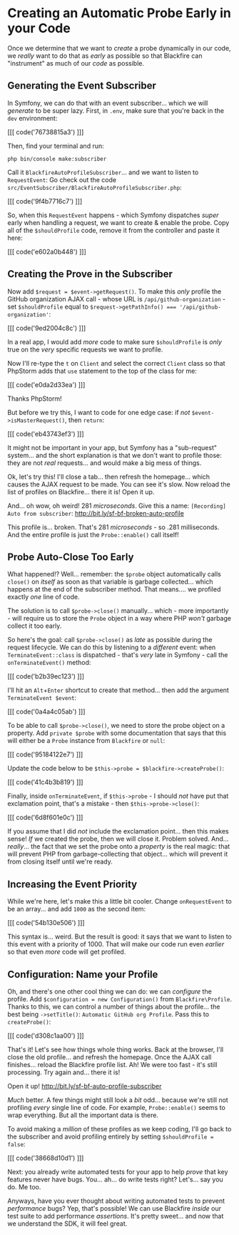 # Creating an Automatic Probe Early in your Code

Once we determine that we want to *create* a probe dynamically in our code,
we *really* want to do that as *early* as possible so that Blackfire can
"instrument" as much of our *code* as possible.

## Generating the Event Subscriber

In Symfony, we can do that with an event subscriber... which we will *generate*
to be super lazy. First, in `.env`, make sure that you're back in the `dev`
environment:

[[[ code('76738815a3') ]]]

Then, find your terminal and run:

```terminal
php bin/console make:subscriber
```

Call it `BlackfireAutoProfileSubscriber`... and we want to listen to
`RequestEvent`: Go check out the code
`src/EventSubscriber/BlackfireAutoProfileSubscriber.php`:

[[[ code('9f4b7716c7') ]]]

So, when this `RequestEvent` happens - which Symfony dispatches *super* early
when handling a request, we want to create & enable the probe. Copy all
of the `$shouldProfile` code, remove it from the controller and paste it here:

[[[ code('e602a0b448') ]]]

## Creating the Prove in the Subscriber

Now add `$request = $event->getRequest()`. To make this *only* profile the GitHub
organization AJAX call - whose URL is `/api/github-organization` - set
`$shouldProfile` equal to `$request->getPathInfo() === '/api/github-organization'`:

[[[ code('9ed2004c8c') ]]]

In a real app, I would add *more* code to make sure `$shouldProfile` is *only*
true on the *very* specific requests we want to profile.

Now I'll re-type the `t` on `Client` and select the correct `Client` class so
that PhpStorm adds that `use` statement to the top of the class for me:

[[[ code('e0da2d33ea') ]]]

Thanks PhpStorm!

But before we try this, I want to code for one edge case: if *not*
`$event->isMasterRequest()`, then `return`:

[[[ code('eb43743ef3') ]]]

It might not be important in your app, but Symfony has a "sub-request" system...
and the short explanation is that we don't want to profile those: they are not *real*
requests... and would make a big mess of things.

Ok, let's try this! I'll close a tab... then refresh the homepage... which
causes the AJAX request to be made. You can see it's slow. Now reload the list
of profiles on Blackfire... there it is! Open it up.

And... oh wow, oh weird! 281 *microseconds*. Give this a name:
`[Recording] Auto from subscriber`: http://bit.ly/sf-bf-broken-auto-profile

This profile is... broken. That's 281 *microseconds* - so .281 milliseconds.
And the entire profile is just the `Probe::enable()` call itself!

## Probe Auto-Close Too Early

What happened!? Well... remember: the `$probe` object automatically calls
`close()` on *itself* as soon as that variable is garbage collected... which
happens at the end of the subscriber method. That means.... we profiled exactly
*one* line of code.

The solution is to call `$probe->close()` manually... which - more importantly -
will require us to store the `Probe` object in a way where PHP *won't* garbage collect
it too early.

So here's the goal: call `$probe->close()` as *late* as possible during the request
lifecycle. We can do this by listening to a *different* event: when
`TerminateEvent::class` is dispatched - that's *very* late in Symfony - call
the `onTerminateEvent()` method:

[[[ code('b2b39ec123') ]]]

I'll hit an `Alt`+`Enter` shortcut to create that method... then add the argument
`TerminateEvent $event`:

[[[ code('0a4a4c05ab') ]]]

To be able to call `$probe->close()`, we need to store the probe object on a property.
Add `private $probe` with some documentation that says that this will either be
a `Probe` instance from `Blackfire` or `null`:

[[[ code('95184122e7') ]]]

Update the code below to be `$this->probe = $blackfire->createProbe()`:

[[[ code('41c4b3b819') ]]]

Finally, inside `onTerminateEvent`, if `$this->probe` - I should *not* have put
that exclamation point, that's a mistake - then `$this->probe->close()`:

[[[ code('6d8f601e0c') ]]]

If you assume that I did *not* include the exclamation point... then this makes
sense! *If* we created the probe, then we will close it. Problem solved. And...
*really*... the fact that we set the probe onto a *property* is the real magic:
that will prevent PHP from garbage-collecting that object... which will prevent
it from closing itself until we're ready.

## Increasing the Event Priority

While we're here, let's make this a little bit cooler. Change `onRequestEvent`
to be an array... and add `1000` as the second item:

[[[ code('54b130e506') ]]]

This syntax is... weird. But the result is good: it says that we want to listen
to this event with a priority of 1000. That will make our code run even *earlier*
so that even *more* code will get profiled.

## Configuration: Name your Profile

Oh, and there's one other cool thing we can do: we can *configure* the profile.
Add `$configuration = new Configuration()` from `Blackfire\Profile`. Thanks to
this, we can control a number of things about the profile... the best being
`->setTitle()`: `Automatic GitHub org Profile`. Pass this to `createProbe()`:

[[[ code('d308c1aa00') ]]]

That's it! Let's see how things whole thing works. Back at the browser, I'll
close the old profile... and refresh the homepage. Once the AJAX call finishes...
reload the Blackfire profile list. Ah! We were too fast - it's still processing.
Try again and... there it is!

Open it up! http://bit.ly/sf-bf-auto-profile-subscriber

*Much* better. A few things might still look a *bit* odd... because we're
still not profiling *every* single line of code. For example, `Probe::enable()`
seems to wrap everything. But all the important data is there.

To avoid making a *million* of these profiles as we keep coding, I'll go back to
the subscriber and avoid profiling entirely by setting `$shouldProfile = false`:

[[[ code('38668d10d1') ]]]

Next: you already write automated tests for your app to help *prove* that key
features never have bugs. You... ah... do write tests right? Let's... say you
do. Me too.

Anyways, have you ever thought about writing automated tests to prevent
*performance* bugs? Yep, that's possible! We can use Blackfire *inside* our test
suite to add performance *assertions*. It's pretty sweet... and now that we
understand the SDK, it will feel great.
